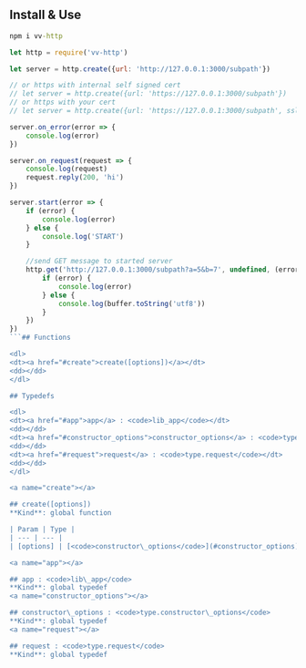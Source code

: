## Install & Use
```cmd
npm i vv-http
```
```js
let http = require('vv-http')

let server = http.create({url: 'http://127.0.0.1:3000/subpath'})

// or https with internal self signed cert
// let server = http.create({url: 'https://127.0.0.1:3000/subpath'})
// or https with your cert
// let server = http.create({url: 'https://127.0.0.1:3000/subpath', ssl: {key: fs.readFileSync('key.pem'), cert: fs.readFileSync('cert.pem')}})

server.on_error(error => {
    console.log(error)
})

server.on_request(request => {
    console.log(request)
    request.reply(200, 'hi')
})

server.start(error => {
    if (error) {
        console.log(error)
    } else {
        console.log('START')
    }

    //send GET message to started server
    http.get('http://127.0.0.1:3000/subpath?a=5&b=7', undefined, (error, buffer)  => {
        if (error) {
            console.log(error)
        } else {
            console.log(buffer.toString('utf8'))
        }
    })
})
```## Functions

<dl>
<dt><a href="#create">create([options])</a></dt>
<dd></dd>
</dl>

## Typedefs

<dl>
<dt><a href="#app">app</a> : <code>lib_app</code></dt>
<dd></dd>
<dt><a href="#constructor_options">constructor_options</a> : <code>type.constructor_options</code></dt>
<dd></dd>
<dt><a href="#request">request</a> : <code>type.request</code></dt>
<dd></dd>
</dl>

<a name="create"></a>

## create([options])
**Kind**: global function  

| Param | Type |
| --- | --- |
| [options] | [<code>constructor\_options</code>](#constructor_options) | 

<a name="app"></a>

## app : <code>lib\_app</code>
**Kind**: global typedef  
<a name="constructor_options"></a>

## constructor\_options : <code>type.constructor\_options</code>
**Kind**: global typedef  
<a name="request"></a>

## request : <code>type.request</code>
**Kind**: global typedef  
